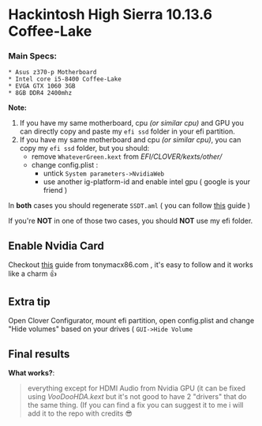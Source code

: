 # Hackintosh High Sierra 10.13.6 Coffee-Lake 

### Main Specs:
	* Asus z370-p Motherboard
	* Intel core i5-8400 Coffee-Lake
	* EVGA GTX 1060 3GB
	* 8GB DDR4 2400mhz

**Note:**
1. If you have my same motherboard, cpu _(or similar cpu)_ and GPU you can directly copy and paste my `efi ssd` folder in your efi partition.
2. If you have my same motherboard and cpu _(or similar cpu)_, you can copy my `efi ssd` folder, but you should:
	* remove `WhateverGreen.kext` from *EFI/CLOVER/kexts/other/*
	* change config.plist :
		- untick `System parameters->NvidiaWeb`
		- use another ig-platform-id and enable intel gpu ( google is your friend )

In **both** cases you should regenerate `SSDT.aml` ( you can follow [this](https://www.tonymacx86.com/threads/guide-generate-ssdt-for-coffee-lake-cpu.238311/) guide )

If you're **NOT** in one of those two cases, you should **NOT** use my efi folder.

## Enable Nvidia Card
Checkout [this](https://www.tonymacx86.com/threads/fix-for-failure-nvidia-web-driver-on-high-sierra-black-screen-panics.234390/) guide from tonymacx86.com , it's easy to follow and it works like a charm :+1:

## Extra tip
Open Clover Configurator, mount efi partition, open config.plist and change "Hide volumes" based on your drives ( `GUI->Hide Volume`

## Final results
**What works?**: 
> everything except for HDMI Audio from Nvidia GPU (it can be fixed using *VooDooHDA.kext* but it's not good to have 2 "drivers" that do the same thing. (If you can find a fix you can suggest it to me i will add it to the repo with credits :sunglasses:

